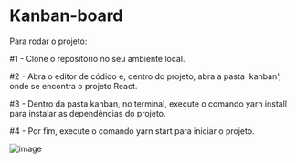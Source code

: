 # Kanban-board

Para rodar o projeto:

#1 - Clone o repositório no seu ambiente local. 

#2 - Abra o editor de códido e, dentro do projeto, abra a pasta 'kanban', onde se encontra o projeto React.

#3 - Dentro da pasta kanban, no terminal, execute o comando yarn install para instalar as dependências do projeto. 

#4 - Por fim, execute o comando yarn start para iniciar o projeto. 

![image](https://user-images.githubusercontent.com/69545312/123586745-909d0d80-d7bb-11eb-9120-77120572cf7f.png)

